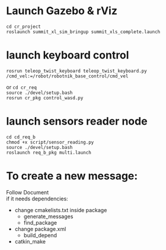 # Launch Gazebo & rViz
`cd cr_project`  
`roslaunch summit_xl_sim_bringup summit_xls_complete.launch`  

# launch keyboard control
`rosrun teleop_twist_keyboard teleop_twist_keyboard.py /cmd_vel:=/robot/robotnik_base_control/cmd_vel`

or 
`cd cr_req`  
`source ./devel/setup.bash`  
`rosrun cr_pkg control_wasd.py`  

# launch sensors reader node

`cd cd_req_b`  
`chmod +x script/sensor_reading.py`  
`source ./devel/setup.bash`  
`roslaunch req_b_pkg multi.launch`

# To create a new message:
Follow Document  
if it needs dependencies:
- change cmakelists.txt inside package
	- generate_messages
	- find_package
- change package.xml
	- build_depend
- catkin_make


